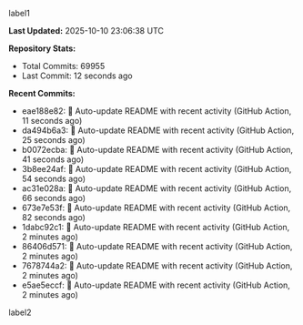 
label1 
<!-- ACTIVITY_START -->
**Last Updated:** 2025-10-10 23:06:38 UTC

**Repository Stats:**
- Total Commits: 69955
- Last Commit: 12 seconds ago

**Recent Commits:**
- eae188e82: 🤖 Auto-update README with recent activity (GitHub Action, 11 seconds ago)
- da494b6a3: 🤖 Auto-update README with recent activity (GitHub Action, 25 seconds ago)
- b0072ecba: 🤖 Auto-update README with recent activity (GitHub Action, 41 seconds ago)
- 3b8ee24af: 🤖 Auto-update README with recent activity (GitHub Action, 54 seconds ago)
- ac31e028a: 🤖 Auto-update README with recent activity (GitHub Action, 66 seconds ago)
- 673e7e53f: 🤖 Auto-update README with recent activity (GitHub Action, 82 seconds ago)
- 1dabc92c1: 🤖 Auto-update README with recent activity (GitHub Action, 2 minutes ago)
- 86406d571: 🤖 Auto-update README with recent activity (GitHub Action, 2 minutes ago)
- 7678744a2: 🤖 Auto-update README with recent activity (GitHub Action, 2 minutes ago)
- e5ae5eccf: 🤖 Auto-update README with recent activity (GitHub Action, 2 minutes ago)
<!-- ACTIVITY_END -->

label2
